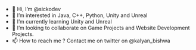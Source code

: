 - 👋 Hi, I’m @sickodev
- 👀 I’m interested in Java, C++, Python, Unity and Unreal
- 🌱 I’m currently learning Unity and Unreal
- 💞️ I’m looking to collaborate on Game Projects and Website Development Projects.
- 📫 How to reach me ? Contact me on twitter on @kalyan_bishwa

<!---
sickodev/sickodev is a ✨ special ✨ repository because its `README.md` (this file) appears on your GitHub profile.
You can click the Preview link to take a look at your changes.
--->
